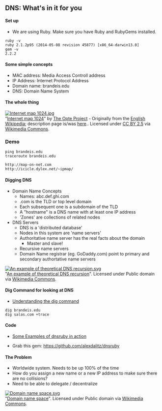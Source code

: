 ## DNS: What's in it for you


#### Set up
* We are using Ruby. Make sure you have Ruby and RubyGems installed.
```
ruby -v
ruby 2.1.2p95 (2014-05-08 revision 45877) [x86_64-darwin13.0]
gem -v
2.2.2
```

#### Some simple concepts
* MAC address: Media Access Controll address
* IP Address: Internet Protocol Address
* Domain name: brandeis.edu
* DNS: Domain Name System

#### The whole thing

<p><a href="http://commons.wikimedia.org/wiki/File:Internet_map_1024.jpg#mediaviewer/File:Internet_map_1024.jpg"><img src="http://upload.wikimedia.org/wikipedia/commons/thumb/d/d2/Internet_map_1024.jpg/1200px-Internet_map_1024.jpg" alt="Internet map 1024.jpg"></a><br>"<a href="http://commons.wikimedia.org/wiki/File:Internet_map_1024.jpg#mediaviewer/File:Internet_map_1024.jpg">Internet map 1024</a>" by <a href="//commons.wikimedia.org/w/index.php?title=Barrett_Lyon&amp;action=edit&amp;redlink=1" class="new" title="Barrett Lyon (page does not exist)">The Opte Project</a> - Originally from the <a href="//en.wikipedia.org/wiki/Main_Page" class="extiw" title="en:Main Page">English Wikipedia</a>; description page is/was <a class="external text" href="http://en.wikipedia.org/wiki/Image:Internet_map_1024.jpg">here</a>.. Licensed under <a href="http://creativecommons.org/licenses/by/2.5" title="Creative Commons Attribution 2.5">CC BY 2.5</a> via <a href="//commons.wikimedia.org/wiki/">Wikimedia Commons</a>.</p>

### Demo

```
ping brandeis.edu
traceroute brandeis.edu

http://map-on-net.com
http://icicle.dylex.net/~ipmap/

```

#### Digging DNS
* Domain Name Concepts
	* Names: abc.def.ghi.com
	* .com is the TLD or top level domain
	* Each subsequent one is a subdomain of the TLD
	* A "hostname" is a DNS name with at least one IP address
	* 'Zones' are collections of related nodes
* DNS Servers
	* DNS is a 'distributed database'
	* Nodes in this system are 'name servers'
	* Authoritative name server has the real facts about the domain
		* Master and slave!
	* Recursive name servers
	* Domain Name registrar (eg. GoDaddy.com) point to primary and secondary authortative name servers

<p><a href="http://commons.wikimedia.org/wiki/File:An_example_of_theoretical_DNS_recursion.svg#mediaviewer/File:An_example_of_theoretical_DNS_recursion.svg"><img src="http://upload.wikimedia.org/wikipedia/commons/thumb/7/77/An_example_of_theoretical_DNS_recursion.svg/1200px-An_example_of_theoretical_DNS_recursion.svg.png" alt="An example of theoretical DNS recursion.svg"></a><br>"<a href="http://commons.wikimedia.org/wiki/File:An_example_of_theoretical_DNS_recursion.svg#mediaviewer/File:An_example_of_theoretical_DNS_recursion.svg">An example of theoretical DNS recursion</a>". Licensed under Public domain via <a href="//commons.wikimedia.org/wiki/">Wikimedia Commons</a>.</p>

#### Dig Command for looking at DNS

* [Understanding the dig command](https://www.madboa.com/geek/dig/)

```
dig brandeis.edu
dig salas.com +trace
```

#### Code

* [Some Examples of dnsruby in action](http://blog.nominet.org.uk/tech/2009/05/19/some-examples-of-dnsruby-in-action/)

* Grab this gem: https://github.com/alexdalitz/dnsruby

#### The Problem

* Worldwide system. Needs to be up 100% of the time
* How do you assign a new name or a new IP address to make sure there are no collisions?
* Need to be able to delegate / decentralize

<p><a href="http://commons.wikimedia.org/wiki/File:Domain_name_space.svg#mediaviewer/File:Domain_name_space.svg"><img src="http://upload.wikimedia.org/wikipedia/commons/thumb/b/b1/Domain_name_space.svg/1200px-Domain_name_space.svg.png" alt="Domain name space.svg"></a><br>"<a href="http://commons.wikimedia.org/wiki/File:Domain_name_space.svg#mediaviewer/File:Domain_name_space.svg">Domain name space</a>". Licensed under Public domain via <a href="//commons.wikimedia.org/wiki/">Wikimedia Commons</a>.</p>

